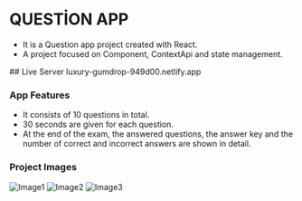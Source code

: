# QUESTİON APP
* It is a Question app project created with React.
* A project focused on Component, ContextApi and state management.

## Live Server 
luxury-gumdrop-949d00.netlify.app

### App Features
* It consists of 10 questions in total.
* 30 seconds are given for each question.
* At the end of the exam, the answered questions, the answer key and the number of correct and incorrect answers are shown in detail.

### Project Images
![Image1](./src/assets/startpage.png) 
![Image2](./src/assets/questionpage.png)
![Image3](./src/assets/lastpage.png)

